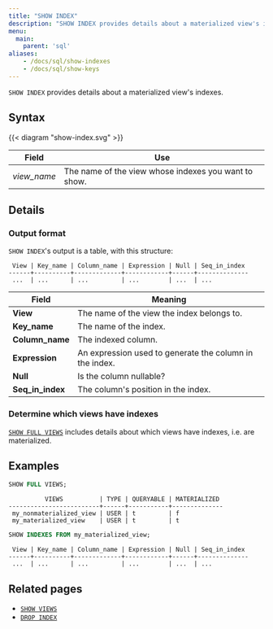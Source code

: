 ```yaml
---
title: "SHOW INDEX"
description: "SHOW INDEX provides details about a materialized view's indexes"
menu:
  main:
    parent: 'sql'
aliases:
    - /docs/sql/show-indexes
    - /docs/sql/show-keys
---
```


`SHOW INDEX` provides details about a materialized view's indexes.

## Syntax

{{< diagram "show-index.svg" >}}

Field | Use
------|-----
_view&lowbar;name_ | The name of the view whose indexes you want to show.

## Details

### Output format

`SHOW INDEX`'s output is a table, with this structure:

```nofmt
 View | Key_name | Column_name | Expression | Null | Seq_in_index
------+----------+-------------+------------+------+--------------
 ...  | ...      | ...         | ...        | ...  | ...
```

Field | Meaning
------|--------
**View** | The name of the view the index belongs to.
**Key_name** | The name of the index.
**Column_name** | The indexed column.
**Expression** | An expression used to generate the column in the index.
**Null** | Is the column nullable?
**Seq_in_index** | The column's position in the index.

### Determine which views have indexes

[`SHOW FULL VIEWS`](../show-views/#show-details-about-views) includes details about which views have indexes, i.e. are materialized.

## Examples

```sql
SHOW FULL VIEWS;
```
```nofmt
          VIEWS          | TYPE | QUERYABLE | MATERIALIZED
-------------------------+------+-----------+--------------
 my_nonmaterialized_view | USER | t         | f
 my_materialized_view    | USER | t         | t
```
```sql
SHOW INDEXES FROM my_materialized_view;
```
```nofmt
 View | Key_name | Column_name | Expression | Null | Seq_in_index
------+----------+-------------+------------+------+--------------
 ...  | ...      | ...         | ...        | ...  | ...
```

## Related pages

- [`SHOW VIEWS`](../show-views)
- [`DROP INDEX`](../drop-index)
